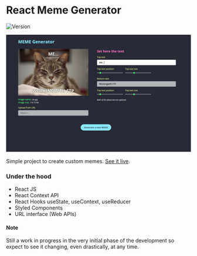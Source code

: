 # React Meme Generator

![Version](https://img.shields.io/badge/version-0.3.0-success)

![App Screen](./src/assets/app-screenshot.png)

Simple project to create custom memes. [See it live](https://pd-meme-generator.netlify.app/).

### Under the hood

- React JS
- React Context API
- React Hooks useState, useContext, useReducer
- Styled Components
- URL interface (Web APIs)

#### Note
Still a work in progress in the very initial phase of the development so expect to see it changing, even drastically, at any time.
